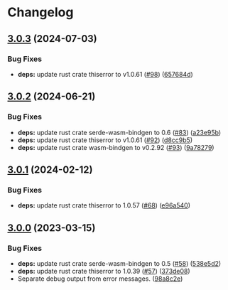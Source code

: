 # Changelog

## [3.0.3](https://github.com/humanwhocodes/momoa/compare/momoa-rs-v3.0.2...momoa-rs-v3.0.3) (2024-07-03)


### Bug Fixes

* **deps:** update rust crate thiserror to v1.0.61 ([#98](https://github.com/humanwhocodes/momoa/issues/98)) ([657684d](https://github.com/humanwhocodes/momoa/commit/657684d802b000c537625c81eaba5a3a8961698f))

## [3.0.2](https://github.com/humanwhocodes/momoa/compare/momoa-rs-v3.0.1...momoa-rs-v3.0.2) (2024-06-21)


### Bug Fixes

* **deps:** update rust crate serde-wasm-bindgen to 0.6 ([#83](https://github.com/humanwhocodes/momoa/issues/83)) ([a23e95b](https://github.com/humanwhocodes/momoa/commit/a23e95b0bb0a9e1be54faaeedd4e8f8165db3bdd))
* **deps:** update rust crate thiserror to v1.0.61 ([#92](https://github.com/humanwhocodes/momoa/issues/92)) ([d8cc9b5](https://github.com/humanwhocodes/momoa/commit/d8cc9b58419eb01b2ded13a635ba162b9d62b661))
* **deps:** update rust crate wasm-bindgen to v0.2.92 ([#93](https://github.com/humanwhocodes/momoa/issues/93)) ([9a78279](https://github.com/humanwhocodes/momoa/commit/9a78279ebeebd4c2dec0d50ea5c3650357a98455))

## [3.0.1](https://github.com/humanwhocodes/momoa/compare/momoa-rs-v3.0.0...momoa-rs-v3.0.1) (2024-02-12)


### Bug Fixes

* **deps:** update rust crate thiserror to 1.0.57 ([#68](https://github.com/humanwhocodes/momoa/issues/68)) ([e96a540](https://github.com/humanwhocodes/momoa/commit/e96a54069a714f5aa6f8ce70fd029c0de243159c))

## [3.0.0](https://github.com/humanwhocodes/momoa/compare/momoa-rs-v2.0.0...momoa-rs-v3.0.0) (2023-03-15)


### Bug Fixes

* **deps:** update rust crate serde-wasm-bindgen to 0.5 ([#58](https://github.com/humanwhocodes/momoa/issues/58)) ([538e5d2](https://github.com/humanwhocodes/momoa/commit/538e5d26edcbebe37553fa168d15ef5a1cbae69e))
* **deps:** update rust crate thiserror to 1.0.39 ([#57](https://github.com/humanwhocodes/momoa/issues/57)) ([373de08](https://github.com/humanwhocodes/momoa/commit/373de0858620b376095d5c6f4bb65261ce7d32dc))
* Separate debug output from error messages. ([98a8c2e](https://github.com/humanwhocodes/momoa/commit/98a8c2e7b0a6922eb0ab66da8f03aef81a5141b6))
